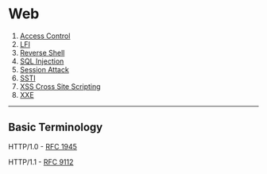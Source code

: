# Web

1. [Access Control](access\_control.md)
2. [LFI](lfi-rfi.md)
3. [Reverse Shell](reverse\_shell.md)
4. [SQL Injection](sql\_injection.md)
5. [Session Attack](session\_attack.md)
6. [SSTI](ssti.md)
7. [XSS Cross Site Scripting](xss.md)
8. [XXE](xxe.md)

***

## Basic Terminology

HTTP/1.0 - [RFC 1945](https://datatracker.ietf.org/doc/html/rfc1945)

HTTP/1.1 - [RFC 9112](https://datatracker.ietf.org/doc/html/rfc9112)

